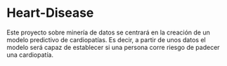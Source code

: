 # Heart-Disease
Este proyecto sobre minería de datos se centrará en la creación de un modelo predictivo de cardiopatías. Es decir, a partir de unos datos el modelo será capaz de establecer si una persona corre riesgo de padecer una cardiopatía.
